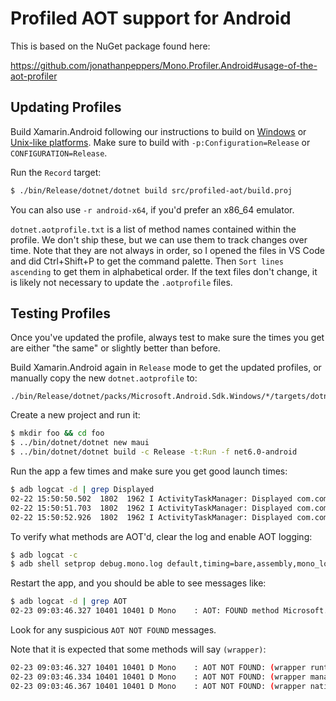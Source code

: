 # Profiled AOT support for Android

This is based on the NuGet package found here:

https://github.com/jonathanpeppers/Mono.Profiler.Android#usage-of-the-aot-profiler

## Updating Profiles

Build Xamarin.Android following our instructions to build on
[Windows][0] or [Unix-like platforms][1]. Make sure to build with
`-p:Configuration=Release` or `CONFIGURATION=Release`.

Run the `Record` target:

```bash
$ ./bin/Release/dotnet/dotnet build src/profiled-aot/build.proj
```

You can also use `-r android-x64`, if you'd prefer an x86_64 emulator.

`dotnet.aotprofile.txt` is a list of method names contained within the
profile. We don't ship these, but we can use them to track changes
over time. Note that they are not always in order, so I opened the
files in VS Code and did Ctrl+Shift+P to get the command palette. Then
`Sort lines ascending` to get them in alphabetical order. If the text
files don't change, it is likely not necessary to update the
`.aotprofile` files.

## Testing Profiles

Once you've updated the profile, always test to make sure the times
you get are either "the same" or slightly better than before.

Build Xamarin.Android again in `Release` mode to get the updated
profiles, or manually copy the new `dotnet.aotprofile` to:

```
./bin/Release/dotnet/packs/Microsoft.Android.Sdk.Windows/*/targets/dotnet.aotprofile
```

Create a new project and run it:

```bash
$ mkdir foo && cd foo
$ ../bin/dotnet/dotnet new maui
$ ../bin/dotnet/dotnet build -c Release -t:Run -f net6.0-android
```

Run the app a few times and make sure you get good launch times:

```bash
$ adb logcat -d | grep Displayed
02-22 15:50:50.502  1802  1962 I ActivityTaskManager: Displayed com.companyname.foo/crc64808a40cc7e533249.MainActivity: +477ms
02-22 15:50:51.703  1802  1962 I ActivityTaskManager: Displayed com.companyname.foo/crc64808a40cc7e533249.MainActivity: +477ms
02-22 15:50:52.926  1802  1962 I ActivityTaskManager: Displayed com.companyname.foo/crc64808a40cc7e533249.MainActivity: +477ms
```

To verify what methods are AOT'd, clear the log and enable AOT logging:

```bash
$ adb logcat -c
$ adb shell setprop debug.mono.log default,timing=bare,assembly,mono_log_level=debug,mono_log_mask=aot
```

Restart the app, and you should be able to see messages like:

```bash
$ adb logcat -d | grep AOT
02-23 09:03:46.327 10401 10401 D Mono    : AOT: FOUND method Microsoft.AspNetCore.Components.WebView.Maui.BlazorWebView:.ctor () [0x6f9efd0150 - 0x6f9efd0340 0x6f9efd260c]
```

Look for any suspicious `AOT NOT FOUND` messages.

Note that it is expected that some methods will say `(wrapper)`:

```bash
02-23 09:03:46.327 10401 10401 D Mono    : AOT NOT FOUND: (wrapper runtime-invoke) object:runtime_invoke_void (object,intptr,intptr,intptr).
02-23 09:03:46.334 10401 10401 D Mono    : AOT NOT FOUND: (wrapper managed-to-native) System.Diagnostics.Debugger:IsAttached_internal ().
02-23 09:03:46.367 10401 10401 D Mono    : AOT NOT FOUND: (wrapper native-to-managed) Android.Runtime.JNINativeWrapper:Wrap_JniMarshal_PPL_V (intptr,intptr,intptr).
```

[0]: ../../Documentation/building/windows/instructions.md
[1]: ../../Documentation/building/unix/instructions.md
